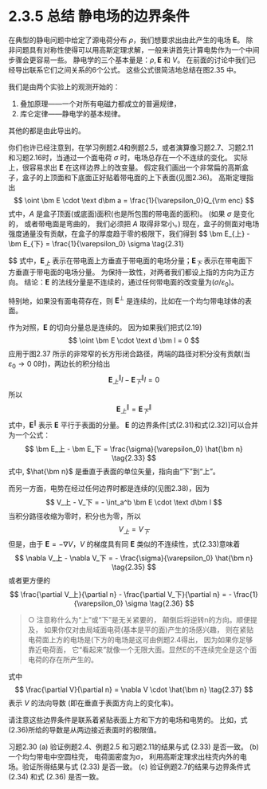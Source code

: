 # 2.3.5 总结 静电场的边界条件

在典型的静电问题中给定了源电荷分布 $\rho$，我们想要求出由此产生的电场 $\bm E$。
除非问题具有对称性使得可以用高斯定理求解，一般来讲首先计算电势作为一个中间步骤会更容易一些。
静电学的三个基本量是：$\rho, \bm E$ 和 $V$。
在前面的讨论中我们已经导出联系它们之间关系的6个公式。
这些公式很简洁地总结在图2.35 中。

我们是由两个实验上的观测开始的：
1) 叠加原理——一个对所有电磁力都成立的普遍规律，
1) 库仑定律——静电学的基本规律。

其他的都是由此导出的。

你们也许已经注意到，在学习例题2.4和例题2.5，或者演算像习题2.7、习题2.11和习题2.16时，当通过一个面电荷 $\sigma$ 时，电场总存在一个不连续的变化。
实际上，很容易求出 $\bm E$ 在这样边界上的改变量。
假定我们画出一个非常扁的高斯盒子，盒子的上顶面和下底面正好贴着带电面的上下表面(见图2.36)。
高斯定理指出
$$
  \oint \bm E \cdot \text d\bm a = \frac{1}{\varepsilon_0}Q_{\rm enc}
$$
式中，$A$ 是盒子顶面(或底面)面积(也是所包围的带电面的面积)。
(如果 $\sigma$ 是变化的， 或者带电面是弯曲的， 我们必须把 $A$ 取得非常小。)
现在，盒子的侧面对电场强度通量没有贡献，在盒子的厚度趋于零的极限下，我们得到
$$
  \bm E_{上} - \bm E_{下} = \frac{1}{\varepsilon_0} \sigma
  \tag{2.31}
  
$$
式中，$\bm E_{上}$ 表示在带电面上方垂直于带电面的电场分量；$\bm E_{下}$ 表示在带电面下方垂直于带电面的电场分量。
为保持一致性，对两者我们都设上指的方向为正方向。
结论：$\bm E$ 的法线分量是不连续的，通过任何带电面的改变量为($\sigma/\varepsilon_0$)。

特别地，如果没有面电荷存在，则 $\bm E^{\perp}$ 是连续的，比如在一个均匀带电球体的表面。

作为对照，$\bm E$ 的切向分量总是连续的。
因为如果我们把式(2.19)
$$
  \oint \bm E \cdot \text d \bm l = 0
$$
应用于图2.37 所示的非常窄的长方形闭合路径，两端的路径对积分没有贡献(当 $\varepsilon_0 \to 0$ 0时)，两边长的积分给出
$$
  \bm E_{上}^{\parallel}l - \bm E_{下}^{\parallel}l = 0
$$
所以
$$
  \bm E_{上}^{\parallel} = \bm E_{下}^{\parallel}
  \tag{2.32}
$$
式中，$\bm E^{\parallel}$ 表示 $\bm E$ 平行于表面的分量。
$\bm E$ 的边界条件[式(2.31)和式(2.32)]可以合并为一个公式：
$$
  \bm E_上 - \bm E_下  = \frac{\sigma}{\varepsilon_0} \hat{\bm n}
  \tag{2.33}
$$
式中, $\hat{\bm n}$ 是垂直于表面的单位矢量，指向由“下”到“上”。

而另一方面，电势在经过任何边界时都是连续的(见图2.38)，因为
$$
  V_上 - V_下 = - \int_a^b \bm E \cdot \text d\bm l
$$
当积分路径收缩为零时，积分也为零，所以
$$
  V_上 = V_下
  \tag{2.34}
$$
但是，由于 $\bm E = -\nabla V$，$V$ 的梯度具有同 $\bm E$ 类似的不连续性，式(2.33)意味着
$$
  \nabla V_上 - \nabla V_下 = - \frac{\sigma}{\varepsilon_0} \hat{\bm n}
  \tag{2.35}
$$
或者更方便的
$$
  \frac{\partial V_上}{\partial n} - \frac{\partial V_下}{\partial n} = - \frac{1}{\varepsilon_0} \sigma
  \tag{2.36}
$$

> ○ 注意称什么为“上”或“下”是无关紧要的， 颠倒后将逆转n的方向。顺便提及， 如果你仅对由局域面电荷(基本是平的面)产生的场感兴趣， 则在紧贴电荷面上方的电场是(下方的电场是这可由例题2.4得出， 因为如果你足够靠近电荷面， 它“看起来”就像一个无限大面。显然E的不连续完全是这个面电荷的存在所产生的。

式中
$$
  \frac{\partial V}{\partial n} = \nabla V \cdot \hat{\bm n}
  \tag{2.37}
$$
表示 $V$ 的法向导数 (即在垂直于表面方向上的变化率)。

请注意这些边界条件是联系着紧贴表面上方和下方的电场和电势的。
比如，式(2.36)所给的导数是从两边接近表面时的极限值。

习题2.30
(a) 验证例题2.4、例题2.5 和习题2.11的结果与式 (2.33) 是否一致。
(b) 一个均匀带电中空圆柱壳， 电荷面密度为σ， 利用高斯定理求出柱壳内外的电场。验证所得结果与式 (2.33) 是否一致。
(c) 验证例题2.7的结果与边界条件式 (2.34) 和式 (2.36) 是否一致。
